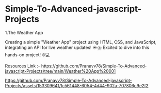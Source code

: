 # Simple-To-Advanced-javascript-Projects

1.The Weather App

Creating a simple "Weather App" project using HTML, CSS, and JavaScript, integrating an API for live weather updates! ☀️⛈️ Excited to dive into this hands-on project! 🌐💻

Resources Link :- https://github.com/Pranavv78/Simple-To-Advanced-javascript-Projects/tree/main/Weather%20App%20001

https://github.com/Pranavv78/Simple-To-Advanced-javascript-Projects/assets/153309641/fc561448-6054-4d44-902a-707806c9e2f2

